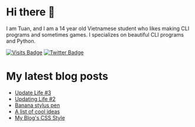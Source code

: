 # Hi there 👋

<!--
**HoangTuan110/HoangTuan110** is a ✨ _special_ ✨ repository because its `README.md` (this file) appears on your GitHub profile.

Here are some ideas to get you started:

- 🔭 I’m currently working on ...
- 🌱 I’m currently learning ...
- 👯 I’m looking to collaborate on ...
- 🤔 I’m looking for help with ...
- 💬 Ask me about ...
- 📫 How to reach me: ...
- 😄 Pronouns: ...
- ⚡ Fun fact: ...
-->

I am Tuan, and I am a 14 year old Vietnamese student who likes making CLI programs and sometimes games.
I specializes on beautiful CLI programs and Python.

[![Visits Badge](https://badges.pufler.dev/visits/HoangTuan110/HoangTuan110)](https://tsk.bearblog.dev)
[![Twitter Badge](https://img.shields.io/badge/Twitter-Profile-informational?style=flat&logo=twitter&logoColor=white&color=1CA2F1)](https://twitter.com/DangHoangTuan20)

# My latest blog posts
<!-- BLOG-POST-LIST:START -->
- [Update Life #3](http://tsk.bearblog.dev/update-life-3/)
- [Updating Life #2](http://tsk.bearblog.dev/updating-life-2/)
- [Banana stylus pen](http://tsk.bearblog.dev/banana-stylus-pen/)
- [A list of cool ideas](http://tsk.bearblog.dev/a-list-of-cool-ideas/)
- [My Blog&#39;s CSS Style](http://tsk.bearblog.dev/blog-css-style/)
<!-- BLOG-POST-LIST:END -->
